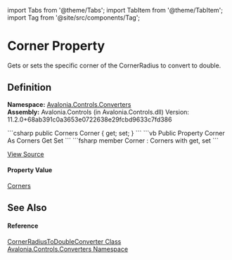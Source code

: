 import Tabs from '@theme/Tabs'; 
import TabItem from '@theme/TabItem'; 
import Tag from '@site/src/components/Tag'; 

# Corner Property


Gets or sets the specific corner of the CornerRadius to convert to double.



## Definition
**Namespace:** <a href="N_Avalonia_Controls_Converters">Avalonia.Controls.Converters</a>  
**Assembly:** Avalonia.Controls (in Avalonia.Controls.dll) Version: 11.2.0+68ab391c0a3653e0722638e29fcbd9633c7fd386

<Tabs groupId="api-code-preview">
<TabItem value="csharp" label="C#">
```csharp
public Corners Corner { get; set; }
```
</TabItem>
<TabItem value="vb" label="VB">
```vb
Public Property Corner As Corners
	Get
	Set
```
</TabItem>
<TabItem value="fsharp" label="F#">
```fsharp
member Corner : Corners with get, set
```
</TabItem>
</Tabs>



<a href="https://github.com/AvaloniaUI/Avalonia/tree/master/srcAvalonia.Controls/Converters/CornerRadiusToDoubleConverter.cs#L15" title="View the source code">View Source</a>



#### Property Value
<a href="T_Avalonia_Controls_Converters_Corners">Corners</a>

## See Also


#### Reference
<a href="T_Avalonia_Controls_Converters_CornerRadiusToDoubleConverter">CornerRadiusToDoubleConverter Class</a>  
<a href="N_Avalonia_Controls_Converters">Avalonia.Controls.Converters Namespace</a>  
